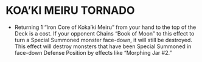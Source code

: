 # KOA’KI MEIRU TORNADO

*   Returning 1 “Iron Core of Koka’ki Meiru” from your hand to the top of the Deck is a cost. If your opponent Chains “Book of Moon” to this effect to turn a Special Summoned monster face-down, it will still be destroyed. This effect will destroy monsters that have been Special Summoned in face-down Defense Position by effects like “Morphing Jar #2.”
